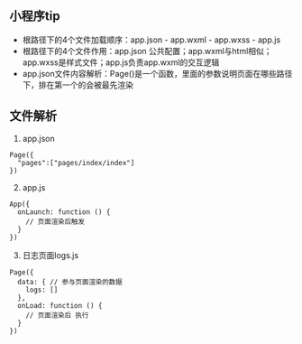 ## 小程序tip

- 根路径下的4个文件加载顺序：app.json - app.wxml - app.wxss - app.js
- 根路径下的4个文件作用：app.json 公共配置；app.wxml与html相似；app.wxss是样式文件；app.js负责app.wxml的交互逻辑
- app.json文件内容解析：Page()是一个函数，里面的参数说明页面在哪些路径下，排在第一个的会被最先渲染

## 文件解析
1. app.json
```
Page({
  "pages":["pages/index/index"]
})
```  
2. app.js

```
App({
  onLaunch: function () {
    // 页面渲染后触发
  }
})
```

3. 日志页面logs.js
```
Page({
  data: { // 参与页面渲染的数据
    logs: []
  },
  onLoad: function () {
    // 页面渲染后 执行
  }
})
```
